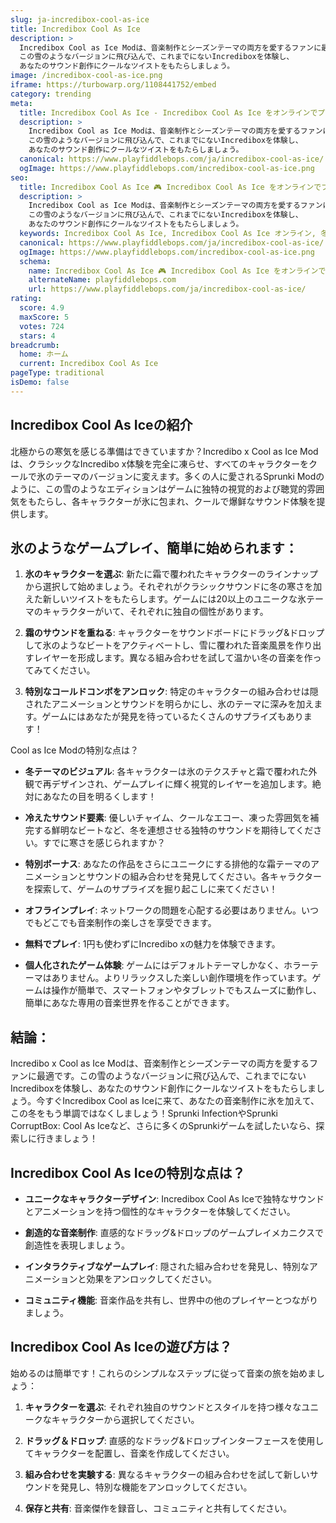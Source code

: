 ```yaml
---
slug: ja-incredibox-cool-as-ice
title: Incredibox Cool As Ice
description: >
  Incredibox Cool as Ice Modは、音楽制作とシーズンテーマの両方を愛するファンに最適です。
  この雪のようなバージョンに飛び込んで、これまでにないIncrediboxを体験し、
  あなたのサウンド創作にクールなツイストをもたらしましょう。
image: /incredibox-cool-as-ice.png
iframe: https://turbowarp.org/1108441752/embed
category: trending
meta:
  title: Incredibox Cool As Ice - Incredibox Cool As Ice をオンラインでプレイ
  description: >
    Incredibox Cool as Ice Modは、音楽制作とシーズンテーマの両方を愛するファンに最適です。
    この雪のようなバージョンに飛び込んで、これまでにないIncrediboxを体験し、
    あなたのサウンド創作にクールなツイストをもたらしましょう。
  canonical: https://www.playfiddlebops.com/ja/incredibox-cool-as-ice/
  ogImage: https://www.playfiddlebops.com/incredibox-cool-as-ice.png
seo:
  title: Incredibox Cool As Ice 🎮 Incredibox Cool As Ice をオンラインでプレイ
  description: >
    Incredibox Cool as Ice Modは、音楽制作とシーズンテーマの両方を愛するファンに最適です。
    この雪のようなバージョンに飛び込んで、これまでにないIncrediboxを体験し、
    あなたのサウンド創作にクールなツイストをもたらしましょう。
  keywords: Incredibox Cool As Ice, Incredibox Cool As Ice オンライン, 冬テーマ音楽ゲーム
  canonical: https://www.playfiddlebops.com/ja/incredibox-cool-as-ice/
  ogImage: https://www.playfiddlebops.com/incredibox-cool-as-ice.png
  schema:
    name: Incredibox Cool As Ice 🎮 Incredibox Cool As Ice をオンラインでプレイ
    alternateName: playfiddlebops.com
    url: https://www.playfiddlebops.com/ja/incredibox-cool-as-ice/
rating:
  score: 4.9
  maxScore: 5
  votes: 724
  stars: 4
breadcrumb:
  home: ホーム
  current: Incredibox Cool As Ice
pageType: traditional
isDemo: false
---
```


## Incredibox Cool As Iceの紹介

北極からの寒気を感じる準備はできていますか？Incredibo x Cool as Ice Modは、クラシックなIncredibo x体験を完全に凍らせ、すべてのキャラクターをクールで氷のテーマのバージョンに変えます。多くの人に愛されるSprunki Modのように、この雪のようなエディションはゲームに独特の視覚的および聴覚的雰囲気をもたらし、各キャラクターが氷に包まれ、クールで爆鲜なサウンド体験を提供します。

## 氷のようなゲームプレイ、簡単に始められます：

1. **氷のキャラクターを選ぶ**: 新たに霜で覆われたキャラクターのラインナップから選択して始めましょう。それぞれがクラシックサウンドに冬の寒さを加えた新しいツイストをもたらします。ゲームには20以上のユニークな氷テーマのキャラクターがいて、それぞれに独自の個性があります。

1. **霜のサウンドを重ねる**: キャラクターをサウンドボードにドラッグ&ドロップして氷のようなビートをアクティベートし、雪に覆われた音楽風景を作り出すレイヤーを形成します。異なる組み合わせを試して温かい冬の音楽を作ってみてください。

1. **特別なコールドコンボをアンロック**: 特定のキャラクターの組み合わせは隠されたアニメーションとサウンドを明らかにし、氷のテーマに深みを加えます。ゲームにはあなたが発見を待っているたくさんのサプライズもあります！

Cool as Ice Modの特別な点は？

- **冬テーマのビジュアル**: 各キャラクターは氷のテクスチャと霜で覆われた外観で再デザインされ、ゲームプレイに輝く視覚的レイヤーを追加します。絶対にあなたの目を明るくします！

- **冷えたサウンド要素**: 優しいチャイム、クールなエコー、凍った雰囲気を補完する鮮明なビートなど、冬を連想させる独特のサウンドを期待してください。すでに寒さを感じられますか？

- **特別ボーナス**: あなたの作品をさらにユニークにする排他的な霜テーマのアニメーションとサウンドの組み合わせを発見してください。各キャラクターを探索して、ゲームのサプライズを掘り起こしに来てください！

- **オフラインプレイ**: ネットワークの問題を心配する必要はありません。いつでもどこでも音楽制作の楽しさを享受できます。

- **無料でプレイ**: 1円も使わずにIncredibo xの魅力を体験できます。

- **個人化されたゲーム体験**: ゲームにはデフォルトテーマしかなく、ホラーテーマはありません。よりリラックスした楽しい創作環境を作っています。ゲームは操作が簡単で、スマートフォンやタブレットでもスムーズに動作し、簡単にあなた専用の音楽世界を作ることができます。

## 結論：

Incredibo x Cool as Ice Modは、音楽制作とシーズンテーマの両方を愛するファンに最適です。この雪のようなバージョンに飛び込んで、これまでにないIncrediboxを体験し、あなたのサウンド創作にクールなツイストをもたらしましょう。今すぐIncredibox Cool as Iceに来て、あなたの音楽制作に氷を加えて、この冬をもう単調ではなくしましょう！Sprunki InfectionやSprunki CorruptBox: Cool As Iceなど、さらに多くのSprunkiゲームを試したいなら、探索しに行きましょう！

## Incredibox Cool As Iceの特別な点は？

- **ユニークなキャラクターデザイン**: Incredibox Cool As Iceで独特なサウンドとアニメーションを持つ個性的なキャラクターを体験してください。

- **創造的な音楽制作**: 直感的なドラッグ&ドロップのゲームプレイメカニクスで創造性を表現しましょう。

- **インタラクティブなゲームプレイ**: 隠された組み合わせを発見し、特別なアニメーションと効果をアンロックしてください。

- **コミュニティ機能**: 音楽作品を共有し、世界中の他のプレイヤーとつながりましょう。

## Incredibox Cool As Iceの遊び方は？

始めるのは簡単です！これらのシンプルなステップに従って音楽の旅を始めましょう：

1. **キャラクターを選ぶ**: それぞれ独自のサウンドとスタイルを持つ様々なユニークなキャラクターから選択してください。

1. **ドラッグ＆ドロップ**: 直感的なドラッグ&ドロップインターフェースを使用してキャラクターを配置し、音楽を作成してください。

1. **組み合わせを実験する**: 異なるキャラクターの組み合わせを試して新しいサウンドを発見し、特別な機能をアンロックしてください。

1. **保存と共有**: 音楽傑作を録音し、コミュニティと共有してください。